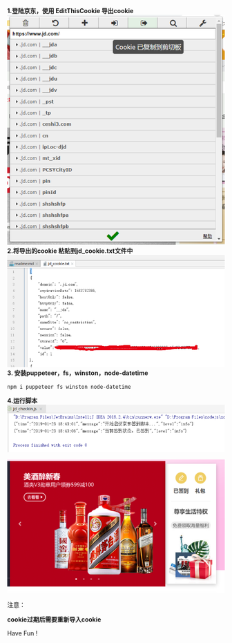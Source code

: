 **1.登陆京东，使用 EditThisCookie 导出cookie**
![avatar](image/cookie.png)
**2.将导出的cookie 粘贴到jd_cookie.txt文件中**
![avatar](image/jd_cookie_txt.png)
**3. 安装puppeteer，fs，winston，node-datetime**
```jshelllanguage
npm i puppeteer fs winston node-datetime
```
**4.运行脚本**
![avatar](image/run.png)

![avatar](image/result.png)

注意：

**cookie过期后需要重新导入cookie**

Have Fun !